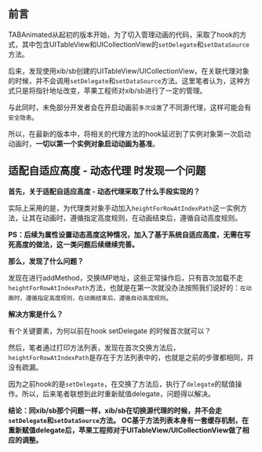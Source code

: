 ## 前言

TABAnimated从起初的版本开始，为了切入管理动画的代码，采取了hook的方式，其中包含UITableView和UICollectionView的`setDelegate`和`setDataSource`方法。

后来，发现使用xib/sb创建的UITableView/UICollectionView，在关联代理对象的时候，并不会调用`setDelegate`和`setDataSource`方法。这里笔者认为，这种方式只是将指针地址改变，苹果工程师对xib/sb进行了一定的管理。

与此同时，未免部分开发者会在开启动画前`多次设置`了不同源代理，这样可能会有`安全隐患`。

所以，在最新的版本中，将相关的代理方法的hook延迟到了实例对象第一次启动动画时，**一切以第一个实例对象启动动画为基准**。

## 适配自适应高度 - 动态代理 时发现一个问题

**首先，关于适配自适应高度 - 动态代理采取了什么手段实现的？**

实际上采用的是，为代理类对象手动加入`heightForRowAtIndexPath`这一实例方法，让其在动画时，遵循指定高度规则，在动画结束后，遵循自动高度规则。

**PS：后续为属性设置动态高度这种情况，加入了基于系统自适应高度，无需在写死高度的做法，这一类问题后续继续完善。**

**那么，发现了什么问题？**

发现在进行addMethod，交换IMP地址，这些正常操作后，只有首次加载不走`heightForRowAtIndexPath`方法，也就是在第一次就没办法按照我们说好的：`在动画时，遵循指定高度规则，在动画结束后，遵循自动高度规则`。

**解决方案是什么？**

有个关键要素，为何以前在hook setDelegate 的时候首次就可以？

然后，笔者通过打印方法列表，发现在首次交换方法后，`heightForRowAtIndexPath`是存在于方法列表中的，也就是之前的步骤都相同，并没有疏漏。

因为之前hook的是`setDelegate`，在交换了方法后，执行了`delegate`的赋值操作。所以，后来笔者联想到此时重新赋值delegate，问题得以解决。

**结论：同xib/sb那个问题一样，xib/sb在切换源代理的时候，并不会走`setDelegate`和`setDataSource`方法。
OC基于方法列表本身有一套缓存机制，在重新赋值delegate后，苹果工程师对于UITableView/UICollectionView做了相应的调整。**
